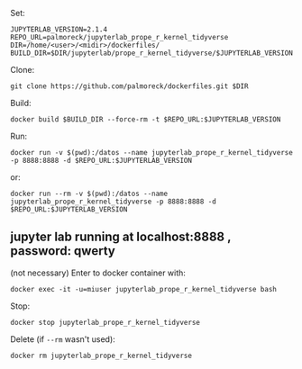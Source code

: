 Set:

```
JUPYTERLAB_VERSION=2.1.4
REPO_URL=palmoreck/jupyterlab_prope_r_kernel_tidyverse
DIR=/home/<user>/<midir>/dockerfiles/
BUILD_DIR=$DIR/jupyterlab/prope_r_kernel_tidyverse/$JUPYTERLAB_VERSION
```

Clone:

```
git clone https://github.com/palmoreck/dockerfiles.git $DIR
```

Build:

```
docker build $BUILD_DIR --force-rm -t $REPO_URL:$JUPYTERLAB_VERSION
```


Run:

```
docker run -v $(pwd):/datos --name jupyterlab_prope_r_kernel_tidyverse -p 8888:8888 -d $REPO_URL:$JUPYTERLAB_VERSION
```

or:

```
docker run --rm -v $(pwd):/datos --name jupyterlab_prope_r_kernel_tidyverse -p 8888:8888 -d $REPO_URL:$JUPYTERLAB_VERSION
```

## jupyter lab running at localhost:8888 , password: qwerty

(not necessary) Enter to docker container with:

```
docker exec -it -u=miuser jupyterlab_prope_r_kernel_tidyverse bash
```

Stop:

```
docker stop jupyterlab_prope_r_kernel_tidyverse
```

Delete (if `--rm` wasn't used):


```
docker rm jupyterlab_prope_r_kernel_tidyverse
```


